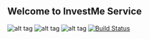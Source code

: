 ## Welcome to InvestMe Service
![alt tag](https://img.shields.io/badge/php-5.5.9-brightgreen.svg)
![alt tag](https://img.shields.io/badge/laravel-5.2-yellowgreen.svg)
![alt tag](https://img.shields.io/badge/status-stable-yellow.svg)
[![Build Status](https://travis-ci.org/Elbar/InvestMe.svg?branch=payment)](https://travis-ci.org/Elbar/InvestMe)




